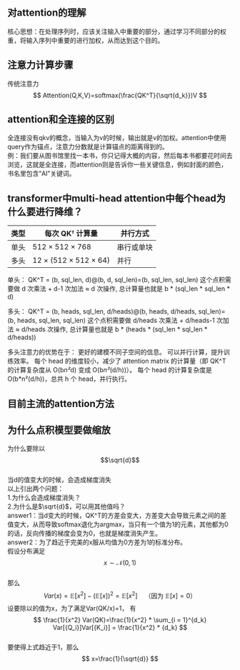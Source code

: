 ## 对attention的理解
核心思想：在处理序列时，应该关注输入中重要的部分，通过学习不同部分的权重，将输入序列中重要的进行加权，从而达到这个目的。

## 注意力计算步骤
传统注意力
$$
Attention(Q,K,V)=softmax(\frac{QK^T}{\sqrt{d_k}})V
$$

## attention和全连接的区别
全连接没有qkv的概念，当输入为v的时候，输出就是v的加权。attention中使用query作为锚点，注意力分数就是计算锚点的距离得到的。  
例：我们要从图书馆里找一本书，你只记得大概的内容，然后每本书都要花时间去浏览，这就是全连接，而attention则是告诉你一些关键信息，例如封面的颜色，书名里包含“AI”关键词。

## transformer中multi-head attention中每个head为什么要进行降维？
|类型	|每次 QKᵀ 计算量	|并行方式|
|---|------|---|
|单头|	512 × 512 × 768	|串行或单块	|
|多头|12 × (512 × 512 × 64)	|并行	|

单头：
QK^T = (b, sql_len, d)@(b, d, sql_len)=(b, sql_len, sql_len)       这个点积需要做 d 次乘法 + d-1 次加法 ≈ d 次操作, 总计算量也就是 b * (sql_len * sql_len * d)

多头：
QK^T = (b, heads, sql_len, d/heads)@(b, heads, d/heads, sql_len)=(b, heads, sql_len, sql_len)       这个点积需要做 d/heads 次乘法 + d/heads-1 次加法 ≈ d/heads 次操作, 总计算量也就是 b * (heads * (sql_len * sql_len * d/heads))

多头注意力的优势在于：
更好的建模不同子空间的信息。
可以并行计算，提升训练效率。
每个 head 的维度较小，减少了 attention matrix 的计算量（即 QK^T 的计算复杂度从 O(b*n²*d) 变成 O(b*n²*(d/h))）。
每个 head 的计算复杂度是 O(b*n²(d/h))，总共 h 个 head，并行执行。

##  目前主流的attention方法


## 为什么点积模型要做缩放
为什么要除以$$\sqrt{d}$$  
当d的值变大的时候，会造成梯度消失  
以上引出两个问题：  
1.为什么会造成梯度消失？  
2.为什么是$\sqrt{d}$，可以用其他值吗？  
answer1：当d变大的时候，QK^T的方差会变大，方差变大会导致元素之间的差值变大，从而导致softmax退化为argmax，当只有一个值为1的元素，其他都为0的话，反向传播的梯度会变为0，也就是梯度消失产生。  
answer2：为了趋近于完美的x服从均值为0方差为1的标准分布。  
假设分布满足  
$$  
x \sim \mathcal{N}(0, 1)  
$$  
那么  
$$ Var(x) = \mathbb{E}[x^2] - (\mathbb{E}[x])^2 = \mathbb{E}[x^2] \quad \text{（因为 $\mathbb{E}[x] = 0$）} $$
设要除以的值为x，为了满足Var(QK/x)=1， 有
$$  
\frac{1}{x^2} Var(QK)=\frac{1}{x^2} * \sum_{i = 1}^{d_k} Var[{Q_i}]Var[{K_i}] = \frac{1}{x^2} * {d_k}   
$$  
要使得上式趋近于1，那么  
$$  
x=\frac{1}{\sqrt{d}}  
$$  
